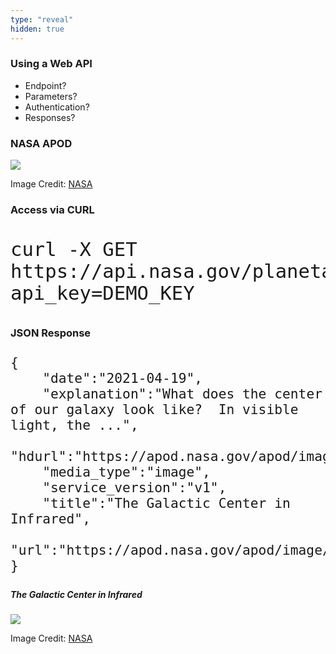 ```yaml
---
type: "reveal"
hidden: true
---
```


<section>
    <h3>Using a Web API</h3>
    <ul>
        <li>Endpoint?</li>
        <li>Parameters?</li>
        <li>Authentication?</li>
        <li>Responses?</li>
    </ul>
</section>
<section>
    <h3>NASA APOD</h3>
    <img class="plain stretch" src="/cc410/images/18/410_18_apod.png">
    <p class="imagecredit">Image Credit: <a href="https://api.nasa.gov/">NASA</a></p>
</section>
<section>
    <h3>Access via CURL</h3>
    <pre style="font-size: 36px"><code>curl -X GET https://api.nasa.gov/planetary/apod?api_key=DEMO_KEY</code></pre>
</section>
<section>
    <h3>JSON Response</h3>
    <pre style="font-size: 25px" class=""><code>{
    "date":"2021-04-19",
    "explanation":"What does the center of our galaxy look like?  In visible light, the ...",
    "hdurl":"https://apod.nasa.gov/apod/image/2104/GalacticCore_SpitzerSchmidt_6143.jpg",
    "media_type":"image",
    "service_version":"v1",
    "title":"The Galactic Center in Infrared",
    "url":"https://apod.nasa.gov/apod/image/2104/GalacticCore_SpitzerSchmidt_960.jpg"
}</code></pre>
</section>
<section>
    <h5>The Galactic Center in Infrared</h5>
    <img class="plain stretch" src="/cc410/images/18/410_18_apod.jpg">
    <p class="imagecredit">Image Credit: <a href="https://apod.nasa.gov/apod/ap210419.html">NASA</a></p>
</section>